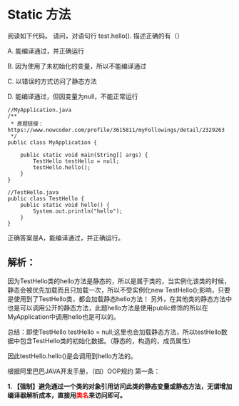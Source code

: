 # Static 方法

阅读如下代码。 请问，对语句行 test.hello(). 描述正确的有（）

A. 能编译通过，并正确运行

B. 因为使用了未初始化的变量，所以不能编译通过

C. 以错误的方式访问了静态方法

D. 能编译通过，但因变量为null，不能正常运行

```
//MyApplication.java
/**
 * 原题链接：https://www.nowcoder.com/profile/3615811/myFollowings/detail/2329263
 */
public class MyApplication {

    public static void main(String[] args) {
        TestHello testHello = null;
        testHello.hello();
    }
}

//TestHello.java
public class TestHello {
    public static void hello() {
        System.out.println("hello");
    }
}
```

正确答案是A，能编译通过，并正确运行。
## 解析：


因为TestHello类的hello方法是静态的，所以是属于类的，当实例化该类的时候，静态会被优先加载而且只加载一次，所以不受实例化new TestHello();影响，只要是使用到了TestHello类，都会加载静态hello方法！
另外，在其他类的静态方法中也是可以调用公开的静态方法，此题hello方法是使用public修饰的所以在MyApplication中调用hello也是可以的。

总结：即使TestHello testHello = null;这里也会加载静态方法，所以testHello数据中包含TestHello类的初始化数据。（静态的，构造的，成员属性）

因此testHello.hello()是会调用到hello方法的。

根据阿里巴巴JAVA开发手册，（四）OOP规约 第一条：

**1. 【强制】避免通过一个类的对象引用访问此类的静态变量或静态方法，无谓增加编译器解析成本，直接用<font color=red>类名</font>来访问即可。**